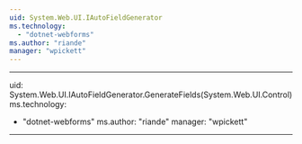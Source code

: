 ```yaml
---
uid: System.Web.UI.IAutoFieldGenerator
ms.technology: 
  - "dotnet-webforms"
ms.author: "riande"
manager: "wpickett"
---
```


---
uid: System.Web.UI.IAutoFieldGenerator.GenerateFields(System.Web.UI.Control)
ms.technology: 
  - "dotnet-webforms"
ms.author: "riande"
manager: "wpickett"
---
